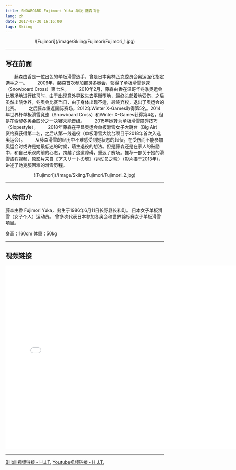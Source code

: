 ```yaml
---
title: SNOWBOARD-Fujimori Yuka 单板-藤森由香
lang: zh
date: 2017-07-30 16:16:00
tags: Skiing
---
```


<center>![Fujimori](/image/Skiing/Fujimori/Fujimori_1.jpg)</center> 

---------------------  

## 写在前面

&#8195;&#8195;藤森由香是一位出色的单板滑雪选手，曾是日本奥林匹克委员会奥运强化指定选手之一。
&#8195;&#8195;2006年，藤森首次参加都灵冬奥会，获得了单板滑雪竞速（Snowboard Cross）第七名。
&#8195;&#8195;2010年2月，藤森由香在温哥华冬季奥运会比赛场地进行练习时，由于出现意外导致失去平衡堕地，最终头部着地受伤，之后虽然出院休养，冬奥会比赛当日，由于身体出现不适，最终弃权，退出了奥运会的比赛。
&#8195;&#8195;之后藤森重返国际赛场，2012年Winter X-Games取得第5名。2014年世界杯单板滑雪竞速（Snowboard Cross）和Winter X-Games获得第4名，但是在索契冬奥会四分之一决赛未能晋级。
&#8195;&#8195;2015年她转为单板滑雪障碍技巧（Slopestyle）。
&#8195;&#8195;2018年藤森在平昌奥运会单板滑雪女子大跳台（Big Air）资格赛获得第二名，之后从第一线退役（单板滑雪大跳台项目于2018年首次入选奥运会）。
&#8195;&#8195;从藤森滑雪的经历中不难感受到她状态的起伏，在受伤而不能参加奥运会时或许是她最低迷的时候，萌生退役的想法。但是藤森还是在家人的鼓励中，和自己乐观向前的心态，跨越了这道障碍，重返了赛场。推荐一部关于她的滑雪旅程视频，原影片来自《アスリートの魂》（运动员之魂）（影片摄于2013年），讲述了她克服困难的滑雪历程。

<center>![Fujimori](/image/Skiing/Fujimori/Fujimori_2.jpg)</center>

---------------------  

## 人物简介  

藤森由香 Fujimori Yuka，出生于1986年6月11日长野县长和町。
日本女子单板滑雪（女子个人）运动员。
曾多次代表日本参加冬奥会和世界锦标赛女子单板滑雪项目。

身高：160cm
体重：50kg

---------------------  

## 视频链接 

<center><iframe src="//player.bilibili.com/player.html?aid=760582468&bvid=BV1Q64y1C7NH&cid=336841025&page=1" height="580" width="760" quality="high" scrolling="no" border="0" frameborder="no" framespacing="0" allowfullscreen="true"> </iframe></center>

---------------------  

[Bilibili视频链接 - H.J.T.](https://www.bilibili.com/video/BV1Q64y1C7NH "Title")
[Youtube视频链接 - H.J.T.](hhttps://youtu.be/JckGnkqWnn4 "Title")
